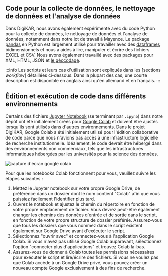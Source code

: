 ## Code pour la collecte de données, le nettoyage de données et l'analyse de données

Dans DigiKAR, nous avons également expérimenté avec du code Python pour la collecte de données, le nettoyage de données et l'analyse de données, notamment dans notre lot de travail à Mayence. Le package [pandas](https://pandas.pydata.org/) en Python est largement utilisé pour travailler avec des [dataframes](https://www.databricks.com/glossary/what-are-dataframes) bidimensionnels et nous a aidés à lire, manipuler et écrire des fichiers EXCEL et CSV. Nous avons également travaillé avec des packages pour XML, HTML, JSON et [le géocodage](https://monikabarget.github.io/GeoHumTutorials/).

:::info
Les scripts et leurs cas d'utilisation sont expliqués dans les [sections *workflow*] détaillées ci-dessous. Dans la plupart des cas, une courte description est disponible en anglais ainsi qu'en allemand et en français.
:::

## Édition et exécution de code dans différents environnements

Certains des fichiers [Jupyter Notebook](https://jupyter.org/) (se terminant par `.ipynb`) dans notre dépôt ont été initialement créés pour [Google Colab](https://colab.google/) et doivent être ajustés lorsqu'ils sont utilisés dans d'autres environnements. Dans le projet DigiKAR, Google Colab a été initialement utilisé pour l'édition collaborative de code parce que nous n'avions pas accès à une infrastructure logicielle de recherche institutionnelle. Idéalement, le code devrait être hébergé dans des environnements non commerciaux, tels que les infrastructures informatiques hébergées par les universités pour la science des données.

![capture d'écran google colab](https://github.com/ieg-dhr/DigiKAR/assets/38257338/72173520-9cf1-4dc7-be6e-4f8b25ee97b8)

Pour que les notebooks Colab fonctionnent pour vous, veuillez suivre les étapes suivantes :

1. Mettez le Jupyter notebook sur votre propre Google Drive, de préférence dans un dossier dont le nom contient "Colab" afin que vous puissiez facilement l'identifier plus tard.
2. Ouvrez le notebook et ajustez le chemin du répertoire en fonction de votre propre emplacement de fichier. Vous devrez peut-être également changer les chemins des données d'entrée et de sortie dans le script, en fonction de votre propre structure de dossier préférée. Assurez-vous que tous les dossiers que vous nommez dans le script existent également sur Google Drive avant d'exécuter le script.
3. Sélectionnez "ouvrir avec" et connectez-vous à l'application Google Colab. Si vous n'avez pas utilisé Google Colab auparavant, sélectionnez l'option "connecter plus d'applications" et trouvez Colab là-bas.
4. Assurez-vous de donner à Colab toutes les permissions nécessaires pour exécuter le script et lire/écrire des fichiers. Si vous ne voulez pas que Colab accède à un Google Drive privé, vous pouvez créer un nouveau compte Google exclusivement à des fins de recherche.
